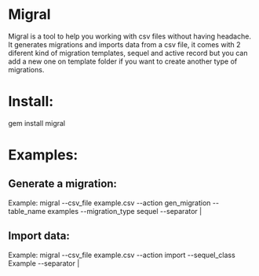 Migral
======

Migral is a tool to help you working with csv files
without having headache. It generates migrations and imports data from a csv file, 
it comes with 2 diferent kind of migration templates, sequel and active record
but you can add a new one on template folder if you want to create
another type of migrations.

Install:
========

  gem install migral

Examples:
=========

Generate a migration:
--------------------

   Example: migral --csv_file example.csv --action gen_migration
                          --table_name examples --migration_type sequel
                          --separator \|


Import data:
-------------
 
   Example: migral --csv_file example.csv --action import --sequel_class Example
                          --separator \|

   